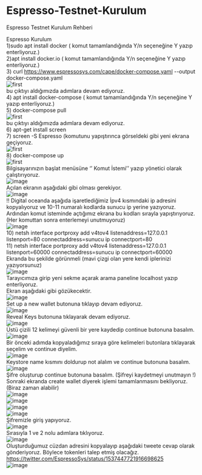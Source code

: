 # Espresso-Testnet-Kurulum
Espresso Testnet Kurulum Rehberi

Espresso Kurulum  
1)sudo apt install docker ( komut tamamlandığında Y/n seçeneğine Y yazıp enterliyoruz.)  
2)apt install docker.io ( komut tamamlandığında Y/n seçeneğine Y yazıp enterliyoruz.)  
3) curl https://www.espressosys.com/cape/docker-compose.yaml --output docker-compose.yaml  
![first](https://cdn.discordapp.com/attachments/933304569943957514/988963574070263838/1.png)  
bu çıktıyı aldığımızda adımlara devam ediyoruz.  
4) apt install docker-compose ( komut tamamlandığında Y/n seçeneğine Y yazıp enterliyoruz.)  
5) docker-compose pull  
![first](https://cdn.discordapp.com/attachments/933304569943957514/988963574363869184/2.png)  
bu çıktıyı aldığımızda adımlara devam ediyoruz.  
6) apt-get install screen  
7) screen -S Espresso (komutunu yapıştırınca görseldeki gibi yeni ekrana geçiyoruz.  
![first](https://media.discordapp.net/attachments/933304569943957514/988963574720364544/3.png)  
8) docker-compose up  
![first](https://media.discordapp.net/attachments/933304569943957514/988963575139807302/4.png)  
Bilgisayarınızın başlat menüsüne ‘’ Komut İstemi’’ yazıp yönetici olarak çalıştırıyoruz.  
![image](https://user-images.githubusercontent.com/107777584/174918504-85ab4043-4a03-4729-821a-a8a349434cc5.png)  
Açılan ekranın aşağıdaki gibi olması gerekiyor.  
![image](https://user-images.githubusercontent.com/107777584/174918625-a8123149-599c-497f-a6e6-2d8ef690ba88.png)  
!! Digital oceanda aşağıda işaretlediğimiz İpv4 kısmındaki ip adresini kopyalıyoruz ve 10-11 numaralı kodlarda sunucu ip yerine yazıyoruz. Ardından komut isteminde açtığımız ekrana bu kodları sırayla yapıştırıyoruz. (Her komuttan sonra enterlemeyi unutmuyoruz)  
![image](https://user-images.githubusercontent.com/107777584/174918722-0aedc45d-d577-4245-b75a-4942af959156.png)  
10) netsh interface portproxy add v4tov4 listenaddress=127.0.0.1 listenport=80 connectaddress=sunucu ip connectport=80  
11) netsh interface portproxy add v4tov4 listenaddress=127.0.0.1 listenport=60000 connectaddress=sunucu ip connectport=60000  
Ekranda bu şekilde görünmeli (mavi çizgi olan yere kendi iplerinizi yazıyorsunuz)  
![image](https://user-images.githubusercontent.com/107777584/174918793-dbbd927a-9c67-460d-9a62-a4f868ec70e7.png)  
Tarayıcımıza girip yeni sekme açarak arama paneline localhost yazıp enterliyoruz.  
Ekran aşağıdaki gibi gözükecektir.  
![image](https://user-images.githubusercontent.com/107777584/174918835-ecccffb8-ff8c-46a5-a5a1-5399f7da8ef5.png)  
Set up a new wallet butonuna tıklayıp devam ediyoruz.  
![image](https://user-images.githubusercontent.com/107777584/174918922-33578b82-77da-4c43-b854-f138699f1ae0.png)  
Reveal Keys butonuna tıklayarak devam ediyoruz.  
![image](https://user-images.githubusercontent.com/107777584/174919078-c1d036e0-7713-4f82-b6a0-4606233ad3a3.png)  
Üstü çizili 12 kelimeyi güvenli bir yere kaydedip continue butonuna basalım.  
![image](https://user-images.githubusercontent.com/107777584/174919401-27596867-8c19-4583-8909-664325c03ec4.png)  
Bir önceki adımda kopyaladığımız sıraya göre kelimeleri butonlara tıklayarak seçelim ve continue diyelim.   
![image](https://user-images.githubusercontent.com/107777584/174919474-d0d3a027-87e9-498d-a7c5-9cdc9a89beda.png)  
Keystore name kısmını doldurup not alalım ve continue butonuna basalım.  
![image](https://user-images.githubusercontent.com/107777584/174919518-1caf7ed4-a133-47e1-acdb-9ced86c4d5dc.png)  
Şifre oluşturup continue butonuna basalım. (Şifreyi kaydetmeyi unutmayın !)  
Sonraki ekranda create wallet diyerek işlemi tamamlanmasını bekliyoruz. (Biraz zaman alabilir)  
![image](https://user-images.githubusercontent.com/107777584/174919555-f91fe66d-c534-4352-ab8c-b55d32b92466.png)  
![image](https://user-images.githubusercontent.com/107777584/174919570-dd089704-c4f3-4df8-b342-6c9ac100b2a0.png)  
![image](https://user-images.githubusercontent.com/107777584/174919598-464c6710-7aea-443e-a831-3f3e084b8c62.png)  
![image](https://user-images.githubusercontent.com/107777584/174919623-ab8400c6-97a9-4248-bf33-0eb75b136254.png)  
Şifremizle giriş yapıyoruz.  
![image](https://user-images.githubusercontent.com/107777584/174919661-e4fe9b22-91e8-4d22-a5e9-ca4f8425e085.png)  
Sırasıyla 1 ve 2 nolu adımlara tıklıyoruz.  
![image](https://user-images.githubusercontent.com/107777584/174919734-70cf9756-817b-40e3-9ac4-4cd6179cf1ae.png)  
Oluşturduğumuz cüzdan adresini kopyalayıp aşağıdaki tweete cevap olarak gönderiyoruz. Böylece tokenleri talep etmiş olacağız.  
https://twitter.com/EspressoSys/status/1537447721916698625  
![image](https://user-images.githubusercontent.com/107777584/174919774-d96123bc-5d4c-42a2-8e0f-4b1fc89b0a2f.png)  
